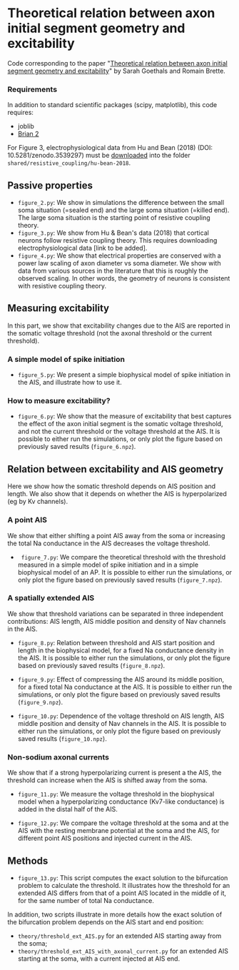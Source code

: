 # Theoretical relation between axon initial segment geometry and excitability
Code corresponding to the paper
"[Theoretical relation between axon initial segment geometry and excitability](https://elifesciences.org/articles/53432)"
by Sarah Goethals and Romain Brette.

### Requirements

In addition to standard scientific packages (scipy, matplotlib), this code requires:
* joblib
* [Brian 2](http://briansimulator.org)

For Figure 3, electrophysiological data from Hu and Bean (2018)
(DOI: 10.5281/zenodo.3539297) must be
[downloaded](https://zenodo.org/record/3539297#.Xc0WbjJKhBw) into the folder
`shared/resistive_coupling/hu-bean-2018`.

## Passive properties

* `figure_2.py`: We show in simulations the difference between the small soma situation (=sealed end) and
the large soma situation (=killed end). The large soma situation is the starting point of
resistive coupling theory.
* `figure_3.py`: We show from Hu & Bean's data (2018) that cortical neurons follow resistive coupling theory.
This requires downloading electrophysiological data [link to be added].
* `figure_4.py`: We show that electrical properties are conserved with a power law scaling of axon diameter vs soma diameter. 
We show with data from various sources in the literature that this is roughly the
observed scaling. In other words, the geometry of neurons is consistent with resistive coupling theory.

## Measuring excitability

In this part, we show that excitability changes due to the AIS are reported in the somatic voltage threshold
(not the axonal threshold or the current threshold).

### A simple model of spike initiation

* `figure_5.py`: We present a simple biophysical model of spike initiation in the AIS, and illustrate how to use it.

### How to measure excitability?

* `figure_6.py`: We show that the measure of excitability that best captures the effect of the axon initial segment is the somatic voltage threshold, 
and not the current threshold or the voltage threshold at the AIS. It is possible to either run the simulations, 
or only plot the figure based on previously saved results (`figure_6.npz`).

## Relation between excitability and AIS geometry

Here we show how the somatic threshold depends on AIS position and length.
We also show that it depends on whether the AIS is hyperpolarized (eg by Kv channels).

### A point AIS

We show that either shifting a point AIS away from the soma or increasing the total Na conductance in the AIS decreases the voltage threshold.

* ` figure_7.py`: We compare the theoretical threshold with the threshold measured in a simple model of spike initiation and in a simple biophysical model of an AP.
It is possible to either run the simulations, or only plot the figure based on previously saved results (`figure_7.npz`).

### A spatially extended AIS

We show that threshold variations can be separated in three independent contributions: 
AIS length, AIS middle position and density of Nav channels in the AIS.

* `figure_8.py`: Relation between threshold and AIS start position and length in the biophysical model, for a fixed Na conductance density in the AIS. 
It is possible to either run the simulations, or only plot the figure based on previously saved results (`figure_8.npz`).

* `figure_9.py`: Effect of compressing the AIS around its middle position, for a fixed total Na conductance at the AIS. 
It is possible to either run the simulations, or only plot the figure based on previously saved results (`figure_9.npz`).

* `figure_10.py`: Dependence of the voltage threshold on AIS length, AIS middle position and density of Nav channels in the AIS.
It is possible to either run the simulations, or only plot the figure based on previously saved results (`figure_10.npz`).

### Non-sodium axonal currents
    
We show that if a strong hyperpolarizing current is present a the AIS, the threshold can increase when the AIS is shifted away from the soma.

* `figure_11.py`: We measure the voltage threshold in the biophysical model when a hyperpolarizing conductance (Kv7-like conductance) 
is added in the distal half of the AIS.

* `figure_12.py`: We compare the voltage threshold at the soma and at the AIS with the resting membrane potential at the soma and the AIS, 
for different point AIS positions and injected current in the AIS.

## Methods

* `figure_13.py`: This script computes the exact solution to the bifurcation problem to calculate the threshold. 
It illustrates how the threshold for an extended AIS differs from that of a point AIS located in the middle of it,
for the same number of total Na conductance.

In addition, two scripts illustrate in more details how the exact solution of the bifurcation problem depends on 
the AIS start and end position:

* `theory/threshold_ext_AIS.py` for an extended AIS starting away from the soma;
* `theory/threshold_ext_AIS_with_axonal_current.py` for an extended AIS starting at the soma, with a current injected at AIS end.

